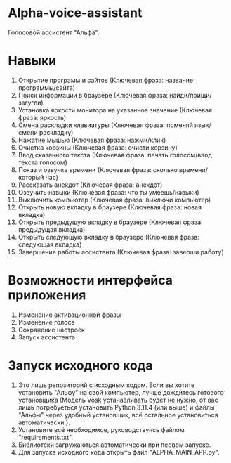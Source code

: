 # Alpha-voice-assistant
Голосовой ассистент "Альфа".
# Навыки
1) Открытие программ и сайтов (Ключевая фраза: название программы/сайта)
2) Поиск информации в браузере (Ключевая фраза: найди/поищи/загугли)
3) Установка яркости монитора на указанное значение (Ключевая фраза: яркость)
4) Смена раскладки клавиатуры (Ключевая фраза: поменяй язык/смени раскладку)
5) Нажатие мышью (Ключевая фраза: нажми/клик)
6) Очистка корзины (Ключевая фраза: очисти корзину)
7) Ввод сказанного текста (Ключевая фраза: печать голосом/ввод текста голосом)
8) Показ и озвучка времени (Ключевая фраза: сколько времени/который час)
9) Рассказать анекдот (Ключевая фраза: анекдот)
10) Озвучить навыки (Ключевая фраза: что ты умеешь/навыки)
11) Выключить компьютер (Ключевая фраза: выключи компьютер)
12) Открыть новую вкладку в браузере (Ключевая фраза: новая вкладка)
13) Открыть предыдущую вкладку в браузере (Ключевая фраза: предыдущая вкладка)
14) Открыть следующую вкладку в браузере (Ключевая фраза: следующая вкладка)
15) Завершение работы ассистента (Ключевая фраза: заверши работу)
# Возможности интерфейса приложения
1) Изменение активационной фразы
2) Изменение голоса
3) Сохранение настроек
4) Запуск ассистента
# Запуск исходного кода
1) Это лишь репозиторий с исходным кодом. Если вы хотите установить "Альфу" на свой компьютер, лучше дождитесь готового установщика (Модель Vosk устанавливать будет не нужно, от вас лишь потребуеться установить Python 3.11.4 (или выше) и файлы "Альфы" через удобный установщик, всё остальное установиться автоматически.).
2) Установите всё необходимое, руководствуясь файлом "requirements.txt".
3) Библиотеки загружаються автоматически при первом запуске.
4) Для запуска исходного кода открыть файл "ALPHA_MAIN_APP.py".
